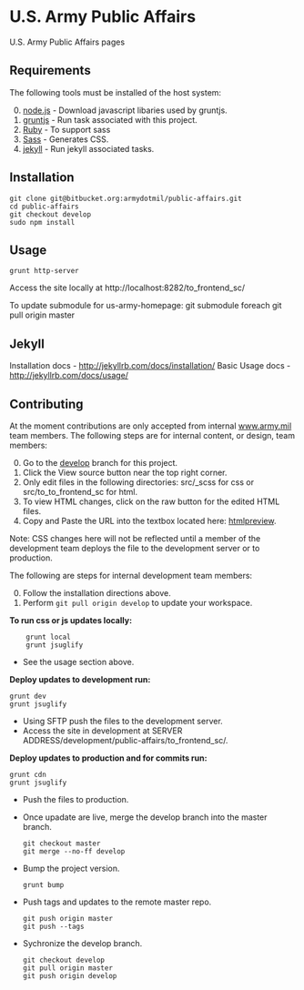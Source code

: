 U.S. Army Public Affairs
======================

U.S. Army Public Affairs pages

Requirements
------------

The following tools must be installed of the host system:

0. [node.js](https://nodejs.org/download/) - Download javascript libaries used by gruntjs.
0. [gruntjs](http://gruntjs.com/) - Run task associated with this project.
0. [Ruby](https://www.ruby-lang.org/) - To support sass 
0. [Sass](http://sass-lang.com/install) - Generates CSS.
0. [jekyll](http://jekyllrb.com/) - Run jekyll associated tasks.

Installation
------------

```
git clone git@bitbucket.org:armydotmil/public-affairs.git
cd public-affairs
git checkout develop
sudo npm install
```

Usage
-----

```
grunt http-server
```

Access the site locally at http://localhost:8282/to\_frontend\_sc/

To update submodule for us-army-homepage: git submodule foreach git pull origin master

Jekyll
------

Installation docs - http://jekyllrb.com/docs/installation/
Basic Usage docs - http://jekyllrb.com/docs/usage/

Contributing
------------

At the moment contributions are only accepted from internal www.army.mil team members. The following steps are for internal content, or design, team members:

0. Go to the [develop](https://bitbucket.org/armydotmil/public-affairs/branch/develop) branch for this project.
0. Click the View source button near the top right corner.
0. Only edit files in the following directories: src/\_scss for css or src/to\_to\_frontend\_sc for html.
0. To view HTML changes, click on the raw button for the edited HTML files.
0. Copy and Paste the URL into the textbox located here: [htmlpreview](http://htmlpreview.github.io/).

Note: CSS changes here will not be reflected until a member of the development team deploys the file to the development server or to production. 

The following are steps for internal development team members:

0. Follow the installation directions above.
0. Perform ```git pull origin develop``` to update your workspace.

**To run css or js updates locally:**

        grunt local
        grunt jsuglify
    

* See the usage section above.

**Deploy updates to development run:**

    
    grunt dev
    grunt jsuglify
    

* Using SFTP push the files to the development server.
* Access the site in development at SERVER ADDRESS/development/public-affairs/to\_frontend\_sc/.

**Deploy updates to production and for commits run:**

    grunt cdn
    grunt jsuglify


* Push the files to production.
* Once upadate are live, merge the develop branch into the master branch.

    ``` 
    git checkout master
    git merge --no-ff develop
    ```

* Bump the project version.

    ``` 
    grunt bump
    ```

* Push tags and updates to the remote master repo.

    ``` 
    git push origin master
    git push --tags
    ```

* Sychronize the develop branch.

    ``` 
    git checkout develop
    git pull origin master
    git push origin develop
    ```
